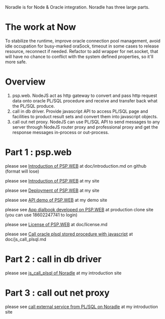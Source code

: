 Noradle is for Node & Oracle integration. Noradle has three large parts.


The work at Now
==========

  To stabilize the runtime, improve oracle connection pool management, avoid idle occupation for busy-marked oraSock, timeout in some cases to release resource, reconnect if needed. Refactor to add wrapper for net.socket, that will have no chance to conflict with the system defined properties, so it'll more safe.

Overview
==========

1. psp.web. NodeJS act as http gateway to convert and pass http request data onto oracle PL/SQL procedure and receive and transfer back what the PL/SQL produce.
2. call in db driver. Provide javascript API to access PL/SQL page and facilities to product result sets and convert them into javascript objects.
3. call out net proxy. NodeJS can use PL/SQL API to send messages to any server through NodeJS router proxy and professional proxy and get the response messages in-process or out-process.

Part 1 : psp.web
==========

please see [Introduction of PSP.WEB](psp.web/blob/master/doc/introduction.md) at doc/introduction.md on github (format will lose)

please see [Introduction of PSP.WEB](http://www.noradle.com:8001/doc/introduction.html) at my site

please see [Deployment of PSP.WEB](http://www.noradle.com:8001/doc/deployment.html) at my site

please see [API demo of PSP.WEB](http://qht.noradle.com:81/demo/index_b.frame) at my demo site

please see [App dialbook developed on PSP.WEB](http://www.noradle.com/tjuc) at production clone site (you can use 18602247741 to login)

please see [License of PSP.WEB](psp.web/blob/master/doc/license.md) at doc/license.md

please see [Call oracle plsql stored procedure with javascript](http://www.noradle.com/doc/js_call_plsql.html) at doc/js_call_plsql.md


Part 2 : call in db driver
======

please see [js_call_plsql of Noradle](http://www.noradle.com/doc/js_call_plsql.html) at my introduction site


Part 3 : call out net proxy
======

please see [call external service from PL/SQL on Noradle](http://www.noradle.com/doc/call_out.html) at my introduction site